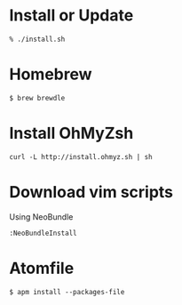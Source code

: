 # Install or Update

```
% ./install.sh
```

# Homebrew

    $ brew brewdle


# Install OhMyZsh

```
curl -L http://install.ohmyz.sh | sh
```

# Download vim scripts

Using NeoBundle

```
:NeoBundleInstall
```

# Atomfile

    $ apm install --packages-file
